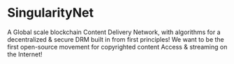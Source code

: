 # SingularityNet
A Global scale blockchain Content Delivery Network, with algorithms for a decentralized &amp; secure DRM built in from first principles! We want to be the first open-source movement for copyrighted content Access &amp; streaming on the Internet!
